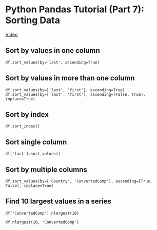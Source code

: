 # Python Pandas Tutorial (Part 7): Sorting Data
[Video](https://www.youtube.com/watch?v=T11QYVfZoD0)

## Sort by values in one column
    df.sort_values(by='last', ascending=True)
    
## Sort by values in more than one column
    df.sort_values(by=['last', 'first'], ascending=True)
    df.sort_values(by=['last', 'first'], ascending=[False, True], inplace=True)

## Sort by index
    df.sort_index()

## Sort single column
    df['last'].sort_values()

## Sort by multiple columns
    df.sort_values(by=['Country', 'ConvertedComp'], ascending=[True, False], inplace=True)
    
## Find 10 largest values in a series
    df['ConvertedComp'].nlargest(10)
        
    df.nlargest(10, 'ConvertedComp')

